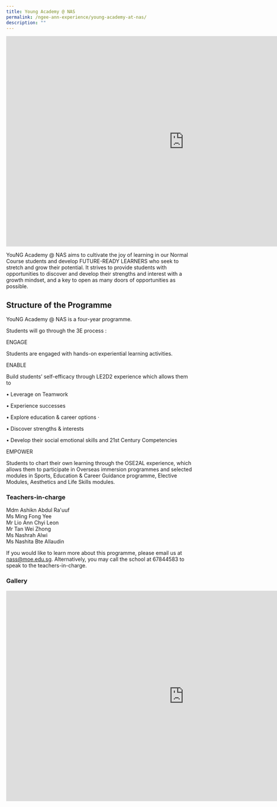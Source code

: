```yaml
---
title: Young Academy @ NAS
permalink: /ngee-ann-experience/young-academy-at-nas/
description: ""
---
```

<iframe allowfullscreen="true" height="569" width="960" frameborder="0" src="https://docs.google.com/presentation/d/e/2PACX-1vS4sTrqzwzTVD2h3yqLb_0FLl0DP-N5BYNWra8LcWngWZTuo_sveYj0it2xpVkYerUp1V4wc77U6i1m/embed?start=true&amp;loop=true&amp;delayms=3000"></iframe>

YouNG Academy @ NAS aims to cultivate the joy of learning in our Normal Course students and develop FUTURE-READY LEARNERS who seek to stretch and grow their potential. It strives to provide students with opportunities to discover and develop their strengths and interest with a growth mindset, and a key to open as many doors of opportunities as possible.  

  

  

Structure of the Programme
--------------------------

  

YouNG Academy @ NAS is a four-year programme.

  

Students will go through the 3E process :

  

ENGAGE

Students are engaged with hands-on experiential learning activities.

  

ENABLE

Build students’ self-efficacy through LE2D2 experience which allows them to

• Leverage on Teamwork

• Experience successes

• Explore education &amp; career options ·&nbsp; &nbsp; &nbsp; &nbsp; &nbsp;

• Discover strengths &amp; interests

• Develop their social emotional skills and 21st Century Competencies

  

EMPOWER

Students to chart their own learning through the OSE2AL experience, which allows them to participate in Overseas immersion programmes and selected modules in Sports, Education &amp; Career Guidance programme, Elective Modules, Aesthetics and Life Skills modules.

### Teachers-in-charge
  
Mdm Ashikn Abdul Ra'uuf  <br>
Ms Ming Fong Yee  <br>
Mr Lio Ann Chyi Leon  <br>
Mr&nbsp;Tan Wei Zhong  <br>
Ms Nashrah Alwi  <br>
Ms&nbsp;Nashita Bte Allaudin  
  
If you would like to learn more about this programme, please email us at nass@moe.edu.sg. Alternatively, you may call the school at 67844583 to speak to the teachers-in-charge.

### Gallery

<iframe allowfullscreen="true" height="569" width="960" frameborder="0" src="https://docs.google.com/presentation/d/e/2PACX-1vQ6_7cI4OQtzADJF16KJszBwNhQGRHJK5meI3pWvsoQ0B1QQVY30qOImgXWzfaDzVi2rIxTKSN7nK74/embed?start=true&amp;loop=true&amp;delayms=3000"></iframe>
